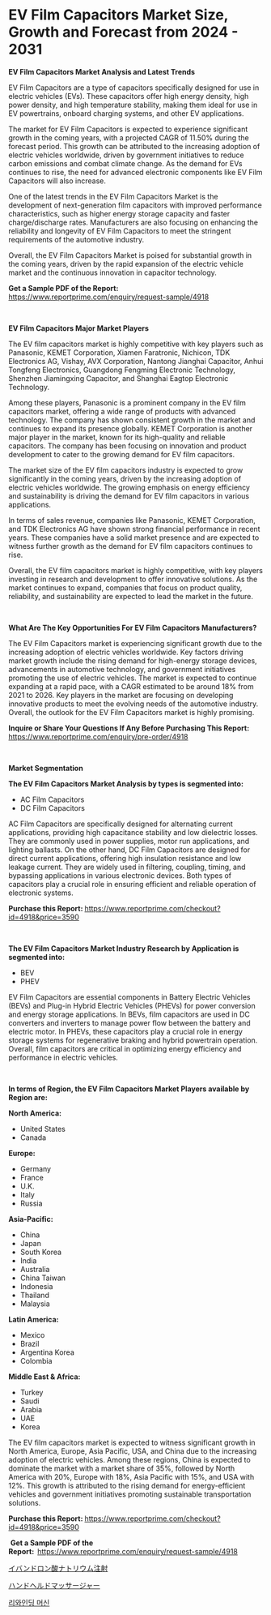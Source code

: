 <p><h1>EV Film Capacitors Market Size, Growth and Forecast from 2024 - 2031</h1></p><p><strong>EV Film Capacitors Market Analysis and Latest Trends</strong></p>
<p><p>EV Film Capacitors are a type of capacitors specifically designed for use in electric vehicles (EVs). These capacitors offer high energy density, high power density, and high temperature stability, making them ideal for use in EV powertrains, onboard charging systems, and other EV applications.</p><p>The market for EV Film Capacitors is expected to experience significant growth in the coming years, with a projected CAGR of 11.50% during the forecast period. This growth can be attributed to the increasing adoption of electric vehicles worldwide, driven by government initiatives to reduce carbon emissions and combat climate change. As the demand for EVs continues to rise, the need for advanced electronic components like EV Film Capacitors will also increase.</p><p>One of the latest trends in the EV Film Capacitors Market is the development of next-generation film capacitors with improved performance characteristics, such as higher energy storage capacity and faster charge/discharge rates. Manufacturers are also focusing on enhancing the reliability and longevity of EV Film Capacitors to meet the stringent requirements of the automotive industry.</p><p>Overall, the EV Film Capacitors Market is poised for substantial growth in the coming years, driven by the rapid expansion of the electric vehicle market and the continuous innovation in capacitor technology.</p></p>
<p><strong>Get a Sample PDF of the Report:&nbsp;</strong> <a href="https://www.reportprime.com/enquiry/request-sample/4918">https://www.reportprime.com/enquiry/request-sample/4918</a></p>
<p>&nbsp;</p>
<p><strong>EV Film Capacitors Major Market Players</strong></p>
<p><p>The EV film capacitors market is highly competitive with key players such as Panasonic, KEMET Corporation, Xiamen Faratronic, Nichicon, TDK Electronics AG, Vishay, AVX Corporation, Nantong Jianghai Capacitor, Anhui Tongfeng Electronics, Guangdong Fengming Electronic Technology, Shenzhen Jiamingxing Capacitor, and Shanghai Eagtop Electronic Technology.</p><p>Among these players, Panasonic is a prominent company in the EV film capacitors market, offering a wide range of products with advanced technology. The company has shown consistent growth in the market and continues to expand its presence globally. KEMET Corporation is another major player in the market, known for its high-quality and reliable capacitors. The company has been focusing on innovation and product development to cater to the growing demand for EV film capacitors.</p><p>The market size of the EV film capacitors industry is expected to grow significantly in the coming years, driven by the increasing adoption of electric vehicles worldwide. The growing emphasis on energy efficiency and sustainability is driving the demand for EV film capacitors in various applications.</p><p>In terms of sales revenue, companies like Panasonic, KEMET Corporation, and TDK Electronics AG have shown strong financial performance in recent years. These companies have a solid market presence and are expected to witness further growth as the demand for EV film capacitors continues to rise.</p><p>Overall, the EV film capacitors market is highly competitive, with key players investing in research and development to offer innovative solutions. As the market continues to expand, companies that focus on product quality, reliability, and sustainability are expected to lead the market in the future.</p></p>
<p>&nbsp;</p>
<p><strong>What Are The Key Opportunities For EV Film Capacitors Manufacturers?</strong></p>
<p><p>The EV Film Capacitors market is experiencing significant growth due to the increasing adoption of electric vehicles worldwide. Key factors driving market growth include the rising demand for high-energy storage devices, advancements in automotive technology, and government initiatives promoting the use of electric vehicles. The market is expected to continue expanding at a rapid pace, with a CAGR estimated to be around 18% from 2021 to 2026. Key players in the market are focusing on developing innovative products to meet the evolving needs of the automotive industry. Overall, the outlook for the EV Film Capacitors market is highly promising.</p></p>
<p><strong>Inquire or Share Your Questions If Any Before Purchasing This Report:</strong> <a href="https://www.reportprime.com/enquiry/pre-order/4918">https://www.reportprime.com/enquiry/pre-order/4918</a></p>
<p>&nbsp;</p>
<p><strong>Market Segmentation</strong></p>
<p><strong>The EV Film Capacitors Market Analysis by types is segmented into:</strong></p>
<p><ul><li>AC Film Capacitors</li><li>DC Film Capacitors</li></ul></p>
<p><p>AC Film Capacitors are specifically designed for alternating current applications, providing high capacitance stability and low dielectric losses. They are commonly used in power supplies, motor run applications, and lighting ballasts. On the other hand, DC Film Capacitors are designed for direct current applications, offering high insulation resistance and low leakage current. They are widely used in filtering, coupling, timing, and bypassing applications in various electronic devices. Both types of capacitors play a crucial role in ensuring efficient and reliable operation of electronic systems.</p></p>
<p><strong>Purchase this Report:&nbsp;</strong><a href="https://www.reportprime.com/checkout?id=4918&price=3590">https://www.reportprime.com/checkout?id=4918&price=3590</a></p>
<p>&nbsp;</p>
<p><strong>The EV Film Capacitors Market Industry Research by Application is segmented into:</strong></p>
<p><ul><li>BEV</li><li>PHEV</li></ul></p>
<p><p>EV Film Capacitors are essential components in Battery Electric Vehicles (BEVs) and Plug-in Hybrid Electric Vehicles (PHEVs) for power conversion and energy storage applications. In BEVs, film capacitors are used in DC converters and inverters to manage power flow between the battery and electric motor. In PHEVs, these capacitors play a crucial role in energy storage systems for regenerative braking and hybrid powertrain operation. Overall, film capacitors are critical in optimizing energy efficiency and performance in electric vehicles.</p></p>
<p>&nbsp;</p>
<p><strong>In terms of Region, the EV Film Capacitors Market Players available by Region are:</strong></p>
<p>
    <p> <strong> North America: </strong>
        <ul>
            <li>United States</li>
            <li>Canada</li>
        </ul>
        </p> 
    <p> <strong> Europe: </strong>
        <ul>
            <li>Germany</li>
            <li>France</li>
            <li>U.K.</li>
            <li>Italy</li>
            <li>Russia</li>
        </ul>
        </p> 
    <p> <strong> Asia-Pacific: </strong>
        <ul>
            <li>China</li>
            <li>Japan</li>
            <li>South Korea</li>
            <li>India</li>
            <li>Australia</li>
            <li>China Taiwan</li>
            <li>Indonesia</li>
            <li>Thailand</li>
            <li>Malaysia</li>
        </ul>
        </p> 
    <p> <strong> Latin America: </strong>
        <ul>
            <li>Mexico</li>
            <li>Brazil</li>
            <li>Argentina Korea</li>
            <li>Colombia</li>
        </ul>
        </p> 
    <p> <strong> Middle East & Africa: </strong>
        <ul>
            <li>Turkey</li>
            <li>Saudi</li>
            <li>Arabia</li>
            <li>UAE</li>
            <li>Korea</li>
        </ul>
    </p>
    </p>
<p><p>The EV film capacitors market is expected to witness significant growth in North America, Europe, Asia Pacific, USA, and China due to the increasing adoption of electric vehicles. Among these regions, China is expected to dominate the market with a market share of 35%, followed by North America with 20%, Europe with 18%, Asia Pacific with 15%, and USA with 12%. This growth is attributed to the rising demand for energy-efficient vehicles and government initiatives promoting sustainable transportation solutions.</p></p>
<p><strong>Purchase this Report: </strong><a href="https://www.reportprime.com/checkout?id=4918&price=3590">https://www.reportprime.com/checkout?id=4918&price=3590</a></p>
<p>&nbsp;<strong>Get a Sample PDF of the Report:&nbsp;&nbsp;</strong><a href="https://www.reportprime.com/enquiry/request-sample/4918">https://www.reportprime.com/enquiry/request-sample/4918</a></p>
<p><strong></strong></p>
<p><p><a href="https://github.com/nemesis2824/Market-Research-Report-List-1/blob/main/873413415475.md">イバンドロン酸ナトリウム注射</a></p><p><a href="https://medium.com/@tomienow6767d/%E3%83%8F%E3%83%B3%E3%83%89%E3%83%98%E3%83%AB%E3%83%89%E3%83%9E%E3%83%83%E3%82%B5%E3%83%BC%E3%82%B8%E3%83%A3%E3%83%BC%E5%B8%82%E5%A0%B4%E3%81%AE%E3%82%B7%E3%82%A7%E3%82%A2%E3%81%AE%E9%80%B2%E5%8C%96%E3%81%A8%E5%B8%82%E5%A0%B4%E6%88%90%E9%95%B7%E3%83%88%E3%83%AC%E3%83%B3%E3%83%89-2024%E5%B9%B4-2031%E5%B9%B4-30ebc0386ea8">ハンドヘルドマッサージャー</a></p><p><a href="https://medium.com/@bud567768/%EB%A6%AC%EC%99%80%EC%9D%B8%EB%94%A9-%EB%A8%B8%EC%8B%A0-%EC%8B%9C%EC%9E%A5-%EB%8F%99%ED%96%A5-%EB%B0%8F-%EC%8B%9C%EC%9E%A5-%EB%B6%84%EC%84%9D%EC%9D%80-2024-2031%EB%85%84-%EA%B8%B0%EA%B0%84%EC%9D%84-%EC%98%88%EC%B8%A1%ED%96%88%EB%8B%A4-fe18326d4bdf">리와인딩 머신</a></p></p>